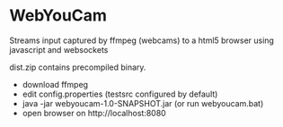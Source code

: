 # WebYouCam

Streams input captured by ffmpeg (webcams) to a html5 browser using javascript and websockets 

dist.zip contains precompiled binary.

* download ffmpeg
* edit config.properties (testsrc configured by default)
* java -jar webyoucam-1.0-SNAPSHOT.jar  (or run webyoucam.bat)
* open browser on http://localhost:8080